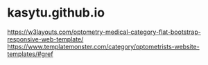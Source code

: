 # kasytu.github.io

https://w3layouts.com/optometry-medical-category-flat-bootstrap-responsive-web-template/
https://www.templatemonster.com/category/optometrists-website-templates/#gref
